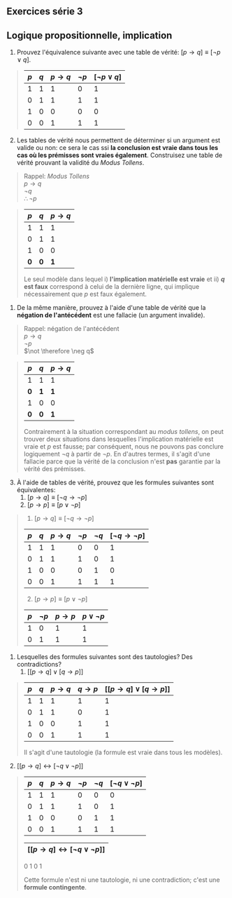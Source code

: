 ## Exercices série 3

## Logique propositionnelle, implication

1. Prouvez l'équivalence suivante avec une table de vérité: [$p \rightarrow q] \equiv [\neg p \lor q]$.

> | $p$ | $q$ | $p \rightarrow q$ | $\neg p$ | $[\neg p \lor q]$ |
> |---|---|---|---|---|
> | 1   | 1   | 1   | 0 | 1
> | 0   | 1   | 1   | 1 | 1
> | 1   | 0   | 0   | 0 | 0
> | 0   | 0   | 1   | 1 | 1


2. Les tables de vérité nous permettent de déterminer si un argument est valide ou non: ce sera le cas ssi **la conclusion est vraie dans tous les cas où les prémisses sont vraies également**. Construisez une table de vérité prouvant la validité du *Modus Tollens*.

> Rappel: *Modus Tollens*  
> $p \rightarrow q$  
> $\neg q$  
> $\therefore \neg p$

> | $p$ | $q$ | $p \rightarrow q$
> |---|---|---|
> | 1   | 1   | 1
> | 0   | 1   | 1
> | 1   | 0   | 0
> | **0**   | **0**   | **1**
>
> Le seul modèle dans lequel i) **l'implication matérielle est vraie** et ii) **$q$ est faux** correspond à celui de la dernière ligne, qui implique nécessairement que $p$ est faux également.

1. De la même manière, prouvez à l'aide d'une table de vérité que la **négation de l'antécédent** est une fallacie (un argument invalide).

> Rappel: négation de l'antécédent  
> $p \rightarrow q$  
> $\neg p$  
> $\not \therefore \neg q$

> | $p$ | $q$ | $p \rightarrow q$
> |---|---|---|
> | 1  | 1   | 1
> | **0**  | **1**   | **1**
> | 1  | 0   | 0
> | **0**  | **0**   | **1**
>
> Contrairement à la situation correspondant au *modus tollens*, on peut trouver deux situations dans lesquelles l'implication matérielle est vraie et $p$ est fausse; par conséquent, nous ne pouvons pas conclure logiquement $\neg q$ à partir de $\neg p$. En d'autres termes, il s'agit d'une fallacie parce que la vérité de la conclusion n'est **pas** garantie par la vérité des prémisses.

3. À l'aide de tables de vérité, prouvez que les formules suivantes sont équivalentes:  
   1. $[p \rightarrow q] \equiv [\neg q \rightarrow \neg p]$
   2. $[p \rightarrow p] \equiv [p \lor \neg p]$

> 1. $[p \rightarrow q] \equiv [\neg q \rightarrow \neg p]$
> 
> | $p$ | $q$ | $p \rightarrow q$ | $\neg p$ | $\neg q$ | $[\neg q \rightarrow \neg p]$
> |---|---|---|---|---|---|
> | 1  | 1   | 1 | 0 | 0 | 1
> | 0  | 1   | 1 | 1 | 0 | 1
> | 1  | 0   | 0 | 0 | 1 | 0
> | 0  | 0   | 1 | 1 | 1 | 1
>
> 2. $[p \rightarrow p] \equiv [p \lor \neg p]$
>
> | $p$ | $\neg p$ | $p \rightarrow p$ | $p \lor \neg p$
> |---|---|---|---|
> | 1 | 0 | 1 | 1
> | 0 | 1 | 1 | 1

1. Lesquelles des formules suivantes sont des tautologies? Des contradictions?
   1. $[[p \rightarrow q] \lor [q \rightarrow p]]$

> | $p$ | $q$ | $p \rightarrow q$ | $q \rightarrow p$ | $[[p \rightarrow q] \lor [q \rightarrow p]]$
> |---|---|---|---|---
> | 1  | 1   | 1 | 1 | 1
> | 0  | 1   | 1 | 0 | 1
> | 1  | 0   | 0 | 1 | 1
> | 0  | 0   | 1 | 1 | 1
>
> Il s'agit d'une tautologie (la formule est vraie dans tous les modèles).

   2. $[[p \rightarrow q] \leftrightarrow [\neg q \lor \neg p]]$

> | $p$ | $q$ | $p \rightarrow q$ | $\neg p$ | $\neg q$ | $[\neg q \lor \neg p]$ |
> |---|---|---|---|---|---|
> | 1  | 1   | 1 | 0 | 0 | 0
> | 0  | 1   | 1 | 1 | 0 | 1
> | 1  | 0   | 0 | 0 | 1 | 1
> | 0  | 0   | 1 | 1 | 1 | 1
>
> | $[[p \rightarrow q] \leftrightarrow [\neg q \lor \neg p]]$ |
> |---
> 0
> 1
> 0
> 1
>
> Cette formule n'est ni une tautologie, ni une contradiction; c'est une **formule contingente**.